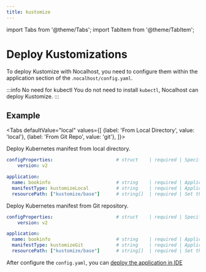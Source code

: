 ```yaml
---
title: kustomize
---
```


import Tabs from '@theme/Tabs';
import TabItem from '@theme/TabItem';

# Deploy Kustomizations

To deploy Kustomize with Nocalhost, you need to configure them within the application section of the .`nocalhost/config.yaml`.

:::info No need for kubectl
You do not need to install `kubectl`, Nocalhost can deploy Kustomize.
:::

## Example

<Tabs
  defaultValue="local"
  values={[
    {label: 'From Local Directory', value: 'local'},
    {label: 'From Git Repo', value: 'git'},
  ]}>
<TabItem value="local">

Deploy Kubernetes manifest from local directory.

```yaml
configProperties:                       # struct    | required | Specify config properties
    version: v2 

application:
  name: bookinfo                        # string    | required | Application name
  manifestType: kustomizeLocal          # string    | required | Application k8s manifest type
  resourcePath: ["kustomize/base"]      # string[]  | required | Set the application resource path
```

</TabItem>
  
<TabItem value="git">

Deploy Kubernetes manifest from Git repository.

```yaml
configProperties:                       # struct    | required | Specify config properties
    version: v2 

application:
  name: bookinfo                        # string    | required | Application name
  manifestType: kustomizeGit            # string    | required | Application k8s manifest type
  resourcePath: ["kustomize/base"]      # string[]  | required | Set the application resource path
```

</TabItem>
</Tabs>

After configure the `config.yaml`, you can [deploy the application in IDE](../guides/deploy/deploy-by-ide)
